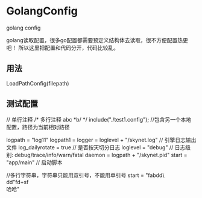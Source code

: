 # GolangConfig
golang config

golang读取配置，很多go配置都需要预定义结构体去读取，很不方便配置热更吧！
所以这里把配置和代码分开，代码比较乱。
## 用法
LoadPathConfig(filepath)
## 测试配置
// 单行注释
/* 多行注释
    abc
    *b/
*/
include("./test1.config");  //包含另一个本地配置，路径为当前相对路径

logpath = "log11"
logpath1 = 
logger = loglevel + "/skynet.log"	// 引擎日志输出文件
log_dailyrotate = true				// 是否按天切分日志
loglevel = "debug"					// 日志级别: debug/trace/info/warn/fatal
daemon = logpath + "/skynet.pid"
start = "app/main"					// 启动脚本

//多行字符串，字符串只能用双引号，不能用单引号
start = "fabdd\   
dd\"fd+sf\
哈哈"  


